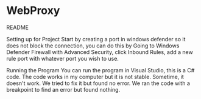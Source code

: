 # WebProxy
 README

Setting up for Project
   Start by creating a port in windows defender so it does not block the connection, you can do this by
   Going to Windows Defender Firewall with Advanced Security, click Inbound Rules, add a new rule port with 
   whatever port you wish to use.

Running the Program
   You can run the program in Visual Studio, this is a C# code. The code works in my computer but it is 
   not stable. Sometime, it doesn't work. We tried to fix it but found no error. We ran the code with a breakpoint to find an error
   but found nothing.
